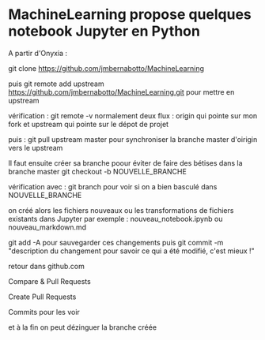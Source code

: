 # MachineLearning propose quelques notebook Jupyter en Python

A partir d'Onyxia : 

git clone https://github.com/jmbernabotto/MachineLearning

puis 
git remote add upstream https://github.com/jmbernabotto/MachineLearning.git pour mettre en upstream

vérification : 
git remote -v 
normalement deux flux : origin qui pointe sur mon fork et upstream qui pointe sur le dépot de projet

puis : 
git pull upstream master pour synchroniser la branche master d'oirigin vers le upstream

Il faut ensuite créer sa branche poour éviter de faire des bétises dans la branche master 
git checkout -b NOUVELLE_BRANCHE

vérification avec : 
git branch
pour voir si on a bien basculé dans NOUVELLE_BRANCHE

on créé alors les fichiers nouveaux ou les transformations de fichiers existants dans Jupyter
par exemple :
nouveau_notebook.ipynb ou nouveau_markdown.md

git add -A
pour sauvegarder ces changements puis
git commit -m "description du changement pour savoir ce qui a été modifié, c'est mieux !"

retour dans github.com

Compare & Pull Requests

Create Pull Requests

Commits pour les voir

et à la fin on peut dézinguer la branche créée
